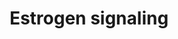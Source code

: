 ---
annotations:
- type: Pathway Ontology
  value: estrogen signaling pathway
authors:
- MaintBot
- Anwesha
- Egonw
- Susan
- Khanspers
- Mkutmon
description: 'Estrogen receptor refers to a group of receptors which are activated
  by the hormone 17&amp;amp;amp;#x3b2;-estradiol (estrogen). Two types of estrogen
  receptor exist: ER which is a member of the nuclear hormone family of intracellular
  receptors and the estrogen G protein coupled receptor GPR30 (GPER), which is a G-protein
  coupled receptor. The main function of the estrogen receptor is as a DNA binding
  transcription factor which regulates gene expression. However the estrogen receptor
  also has additional functions independent of DNA binding.'
last-edited: 2021-05-27
organisms:
- Anopheles gambiae
redirect_from:
- /index.php/Pathway:WP1225
- /instance/WP1225
schema-jsonld:
- '@context': https://schema.org/
  '@id': https://wikipathways.github.io/pathways/WP1225.html
  '@type': Dataset
  creator:
    '@type': Organization
    name: WikiPathways
  description: 'Estrogen receptor refers to a group of receptors which are activated
    by the hormone 17&amp;amp;amp;#x3b2;-estradiol (estrogen). Two types of estrogen
    receptor exist: ER which is a member of the nuclear hormone family of intracellular
    receptors and the estrogen G protein coupled receptor GPR30 (GPER), which is a
    G-protein coupled receptor. The main function of the estrogen receptor is as a
    DNA binding transcription factor which regulates gene expression. However the
    estrogen receptor also has additional functions independent of DNA binding.'
  keywords:
  - AgaP_AGAP006573
  - ELK
  - REL2
  - AgaP_AGAP007892
  - AgaP_AGAP000029
  - AgaP_AGAP002121
  - AgaP_AGAP010984
  - GNGT1
  - PI3K
  - BRCA1
  - AgaP_AGAP005382
  - AgaP_AGAP010321
  - CBP
  - AgaP_AGAP009558
  - HDAC2
  - CREB
  - AgaP_AGAP002646
  - Estradiol
  - CCND1
  - BCL2
  - SHC
  - POLR2K
  - AgaP_AGAP008991
  - AgaP_AGAP000532
  - AgaP_AGAP006386
  - AgaP_AGAP010559
  - C-FOS
  - AgaP_AGAP012148
  - SP1
  - HDAC3
  - AgaP_AGAP010064
  - AgaP_AGAP004254
  - AgaP_AGAP010958
  - AgaP_AGAP004699
  - Cyclic AMP
  - PKACA
  - AgaP_AGAP003135
  - AgaP_AGAP008393
  - AgaP_AGAP006511
  - MEK
  - AgaP_AGAP006355
  - GNB1
  - AgaP_AGAP009209
  - AgaP_AGAP012095
  - AgaP_AGAP004370
  - AgaP_AGAP011768
  - AgaP_AGAP007002
  - N-CoR
  - AgaP_AGAP003648
  - AgaP_AGAP010493
  - RAS
  - AgaP_AGAP012169
  - AgaP_AGAP003094
  - AgaP_AGAP006510
  - AgaP_AGAP000410
  - GPR30
  - HDAC5
  - AgaP_AGAP007810
  - AgaP_AGAP011110
  - AgaP_AGAP008045
  - PKB/Akt
  - JNKs
  - ER
  - IKK-beta
  - ERK
  - IKK-gamma
  - HDAC8
  - AgaP_AGAP008522
  - AgaP_AGAP008417
  - AgaP_AGAP002988
  - AgaP_AGAP011678
  - IKK-alpha
  - AgaP_AGAP012397
  - AgaP_AGAP005873
  - HDAC7A
  - AgaP_AGAP009180
  license: CC0
  name: Estrogen signaling
seo: CreativeWork
title: Estrogen signaling
wpid: WP1225
---